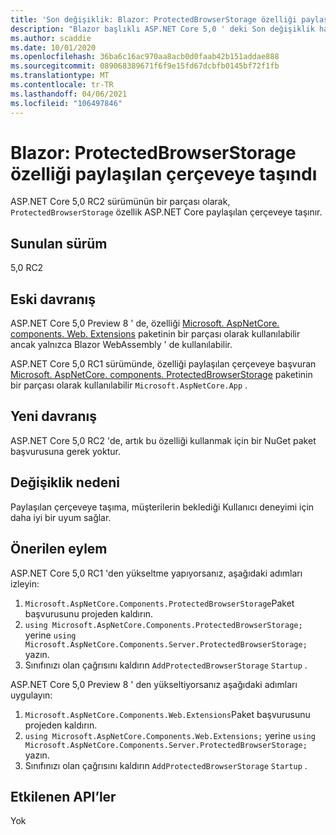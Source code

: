 ```yaml
---
title: 'Son değişiklik: Blazor: ProtectedBrowserStorage özelliği paylaşılan çerçeveye taşındı'
description: "Blazor başlıklı ASP.NET Core 5,0 ' deki Son değişiklik hakkında bilgi edinin: ProtectedBrowserStorage özelliği paylaşılan çerçeveye taşındı"
ms.author: scaddie
ms.date: 10/01/2020
ms.openlocfilehash: 36ba6c16ac970aa8acb0d0faab42b151addae888
ms.sourcegitcommit: 089068389671f6f9e15fd67dcbfb0145bf72f1fb
ms.translationtype: MT
ms.contentlocale: tr-TR
ms.lasthandoff: 04/06/2021
ms.locfileid: "106497846"
---
```

# <a name="blazor-protectedbrowserstorage-feature-moved-to-shared-framework"></a>Blazor: ProtectedBrowserStorage özelliği paylaşılan çerçeveye taşındı

ASP.NET Core 5,0 RC2 sürümünün bir parçası olarak, `ProtectedBrowserStorage` özellik ASP.NET Core paylaşılan çerçeveye taşınır.

## <a name="version-introduced"></a>Sunulan sürüm

5,0 RC2

## <a name="old-behavior"></a>Eski davranış

ASP.NET Core 5,0 Preview 8 ' de, özelliği [Microsoft. AspNetCore. components. Web. Extensions](https://www.nuget.org/packages/Microsoft.AspNetCore.Components.Web.Extensions) paketinin bir parçası olarak kullanılabilir ancak yalnızca Blazor WebAssembly ' de kullanılabilir.

ASP.NET Core 5,0 RC1 sürümünde, özelliği paylaşılan çerçeveye başvuran [Microsoft. AspNetCore. components. ProtectedBrowserStorage](https://www.nuget.org/packages/Microsoft.AspNetCore.Components.ProtectedBrowserStorage) paketinin bir parçası olarak kullanılabilir `Microsoft.AspNetCore.App` .

## <a name="new-behavior"></a>Yeni davranış

ASP.NET Core 5,0 RC2 'de, artık bu özelliği kullanmak için bir NuGet paket başvurusuna gerek yoktur.

## <a name="reason-for-change"></a>Değişiklik nedeni

Paylaşılan çerçeveye taşıma, müşterilerin beklediği Kullanıcı deneyimi için daha iyi bir uyum sağlar.

## <a name="recommended-action"></a>Önerilen eylem

ASP.NET Core 5,0 RC1 'den yükseltme yapıyorsanız, aşağıdaki adımları izleyin:

1. `Microsoft.AspNetCore.Components.ProtectedBrowserStorage`Paket başvurusunu projeden kaldırın.
1. `using Microsoft.AspNetCore.Components.ProtectedBrowserStorage;` yerine `using Microsoft.AspNetCore.Components.Server.ProtectedBrowserStorage;` yazın.
1. Sınıfınızı olan çağrısını kaldırın `AddProtectedBrowserStorage` `Startup` .

ASP.NET Core 5,0 Preview 8 ' den yükseltiyorsanız aşağıdaki adımları uygulayın:

1. `Microsoft.AspNetCore.Components.Web.Extensions`Paket başvurusunu projeden kaldırın.
1. `using Microsoft.AspNetCore.Components.Web.Extensions;` yerine `using Microsoft.AspNetCore.Components.Server.ProtectedBrowserStorage;` yazın.
1. Sınıfınızı olan çağrısını kaldırın `AddProtectedBrowserStorage` `Startup` .

## <a name="affected-apis"></a>Etkilenen API’ler

Yok

<!--

### Category

ASP.NET Core

### Affected APIs

Not detectable via API analysis

-->
